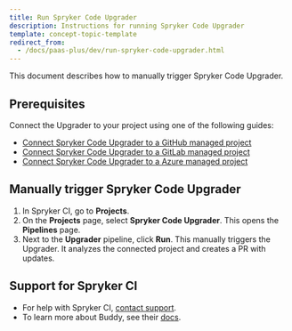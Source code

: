 ```yaml
---
title: Run Spryker Code Upgrader
description: Instructions for running Spryker Code Upgrader
template: concept-topic-template
redirect_from:
  - /docs/paas-plus/dev/run-spryker-code-upgrader.html
---
```


This document describes how to manually trigger Spryker Code Upgrader.

## Prerequisites

Connect the Upgrader to your project using one of the following guides:

* [Connect Spryker Code Upgrader to a GitHub managed project](/docs/scu/dev/onboard-to-spryker-code-upgrader/connect-spryker-ci-to-a-gitlab-managed-project.html)
* [Connect Spryker Code Upgrader to a GitLab managed project](/docs/scu/dev/onboard-to-spryker-code-upgrader/connect-spryker-ci-to-a-gitlab-managed-project.html)
* [Connect Spryker Code Upgrader to a Azure managed project](/docs/scu/dev/onboard-to-spryker-code-upgrader/connect-spryker-ci-to-a-azure-managed-project.html)

## Manually trigger Spryker Code Upgrader

1. In Spryker CI, go to **Projects**.
2. On the **Projects** page, select **Spryker Code Upgrader**.
    This opens the **Pipelines** page.
3. Next to the **Upgrader** pipeline, click **Run**.
    This manually triggers the Upgrader. It analyzes the connected project and creates a PR with updates.

## Support for Spryker CI

* For help with Spryker CI, [contact support](https://spryker.force.com/support/s/).
* To learn more about Buddy, see their [docs](https://buddy.works/docs).
